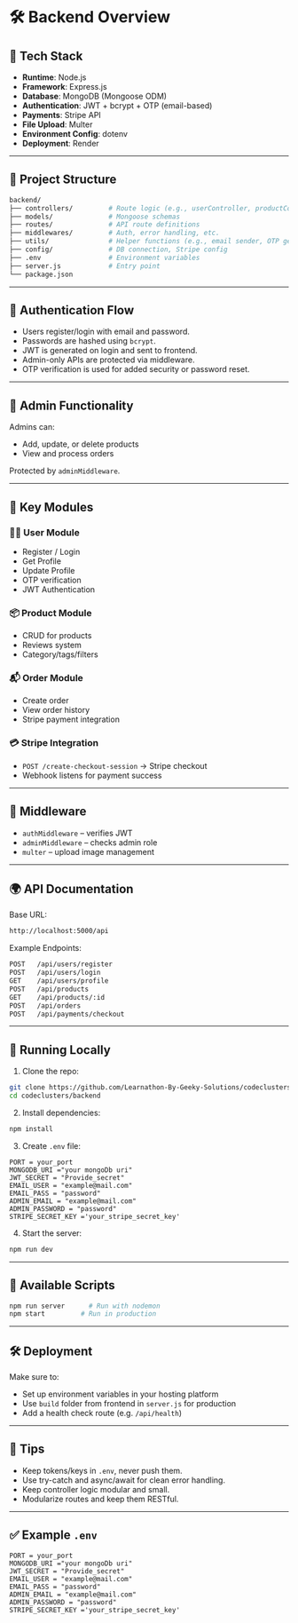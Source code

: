 # 🛠️ Backend Overview

## 🚧 Tech Stack

- **Runtime**: Node.js
- **Framework**: Express.js
- **Database**: MongoDB (Mongoose ODM)
- **Authentication**: JWT + bcrypt + OTP (email-based)
- **Payments**: Stripe API
- **File Upload**: Multer
- **Environment Config**: dotenv
- **Deployment**: Render

---

## 📁 Project Structure

```bash
backend/
├── controllers/         # Route logic (e.g., userController, productController)
├── models/              # Mongoose schemas
├── routes/              # API route definitions
├── middlewares/         # Auth, error handling, etc.
├── utils/               # Helper functions (e.g., email sender, OTP generator)
├── config/              # DB connection, Stripe config
├── .env                 # Environment variables
├── server.js            # Entry point
└── package.json
```

---

## 🔐 Authentication Flow

- Users register/login with email and password.
- Passwords are hashed using `bcrypt`.
- JWT is generated on login and sent to frontend.
- Admin-only APIs are protected via middleware.
- OTP verification is used for added security or password reset.

---

## 💼 Admin Functionality

Admins can:

- Add, update, or delete products
- View and process orders

Protected by `adminMiddleware`.

---

## 🛒 Key Modules

### 🧑‍💻 User Module

- Register / Login
- Get Profile
- Update Profile
- OTP verification
- JWT Authentication

### 📦 Product Module

- CRUD for products
- Reviews system
- Category/tags/filters

### 📬 Order Module

- Create order
- View order history
- Stripe payment integration

### 💳 Stripe Integration

- `POST /create-checkout-session` → Stripe checkout
- Webhook listens for payment success

---

## 🔐 Middleware

- `authMiddleware` – verifies JWT
- `adminMiddleware` – checks admin role
- `multer` – upload image management

---

## 🌍 API Documentation

Base URL:

```txt
http://localhost:5000/api
```

Example Endpoints:

```bash
POST   /api/users/register
POST   /api/users/login
GET    /api/users/profile
POST   /api/products
GET    /api/products/:id
POST   /api/orders
POST   /api/payments/checkout
```

---

## 🚀 Running Locally

1. Clone the repo:

```bash
git clone https://github.com/Learnathon-By-Geeky-Solutions/codeclusters
cd codeclusters/backend
```

2. Install dependencies:

```bash
npm install
```

3. Create `.env` file:

```env
PORT = your_port
MONGODB_URI ="your mongoDb uri"
JWT_SECRET = "Provide_secret"
EMAIL_USER = "example@mail.com"
EMAIL_PASS = "password"
ADMIN_EMAIL = "example@mail.com"
ADMIN_PASSWORD = "password"
STRIPE_SECRET_KEY ='your_stripe_secret_key'
```

4. Start the server:

```bash
npm run dev
```

---

## 🔁 Available Scripts

```bash
npm run server      # Run with nodemon
npm start         # Run in production
```

---

## 🛠️ Deployment

Make sure to:

- Set up environment variables in your hosting platform
- Use `build` folder from frontend in `server.js` for production
- Add a health check route (e.g. `/api/health`)

---

## 📌 Tips

- Keep tokens/keys in `.env`, never push them.
- Use try-catch and async/await for clean error handling.
- Keep controller logic modular and small.
- Modularize routes and keep them RESTful.

---

## ✅ Example `.env`

```env
PORT = your_port
MONGODB_URI ="your mongoDb uri"
JWT_SECRET = "Provide_secret"
EMAIL_USER = "example@mail.com"
EMAIL_PASS = "password"
ADMIN_EMAIL = "example@mail.com"
ADMIN_PASSWORD = "password"
STRIPE_SECRET_KEY ='your_stripe_secret_key'
```
